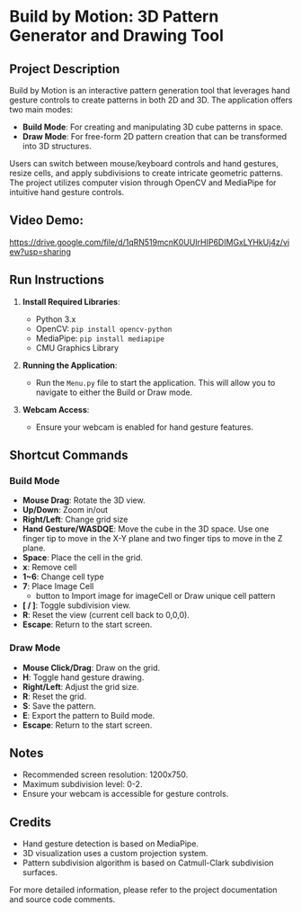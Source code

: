 # Build by Motion: 3D Pattern Generator and Drawing Tool

## Project Description
Build by Motion is an interactive pattern generation tool that leverages hand gesture controls to create patterns in both 2D and 3D. The application offers two main modes: 
- **Build Mode**: For creating and manipulating 3D cube patterns in space.
- **Draw Mode**: For free-form 2D pattern creation that can be transformed into 3D structures.

Users can switch between mouse/keyboard controls and hand gestures, resize cells, and apply subdivisions to create intricate geometric patterns. The project utilizes computer vision through OpenCV and MediaPipe for intuitive hand gesture controls.

## Video Demo:
https://drive.google.com/file/d/1qRN519mcnK0UUIrHIP6DIMGxLYHkUj4z/view?usp=sharing

## Run Instructions
1. **Install Required Libraries**:
   - Python 3.x
   - OpenCV: `pip install opencv-python`
   - MediaPipe: `pip install mediapipe`
   - CMU Graphics Library

2. **Running the Application**:
   - Run the `Menu.py` file to start the application. This will allow you to navigate to either the Build or Draw mode.

3. **Webcam Access**:
   - Ensure your webcam is enabled for hand gesture features.

## Shortcut Commands
### Build Mode
- **Mouse Drag**: Rotate the 3D view.
- **Up/Down**: Zoom in/out
- **Right/Left**: Change grid size
- **Hand Gesture/WASDQE**: Move the cube in the 3D space. Use one finger tip to move in the X-Y plane and two finger tips to move in the Z plane.
- **Space**: Place the cell in the grid.
- **x**: Remove cell
- **1~6**: Change cell type
- **7**: Place Image Cell
   - button to Import image for imageCell or Draw unique cell pattern
- **[ / ]**: Toggle subdivision view.
- **R**: Reset the view (current cell back to 0,0,0).
- **Escape**: Return to the start screen.

### Draw Mode
- **Mouse Click/Drag**: Draw on the grid.
- **H**: Toggle hand gesture drawing.
- **Right/Left**: Adjust the grid size.
- **R**: Reset the grid.
- **S**: Save the pattern.
- **E**: Export the pattern to Build mode.
- **Escape**: Return to the start screen.

## Notes
- Recommended screen resolution: 1200x750.
- Maximum subdivision level: 0-2.
- Ensure your webcam is accessible for gesture controls.

## Credits
- Hand gesture detection is based on MediaPipe.
- 3D visualization uses a custom projection system.
- Pattern subdivision algorithm is based on Catmull-Clark subdivision surfaces.

For more detailed information, please refer to the project documentation and source code comments.
